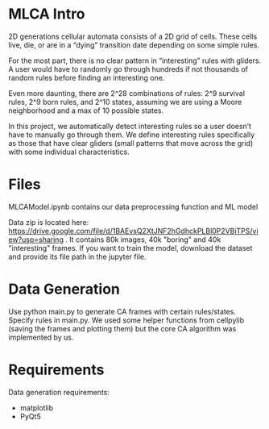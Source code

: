 # MLCA Intro
2D generations cellular automata consists of a 2D grid of cells. These cells live, die, or are in a “dying” transition date depending on some simple rules.

For the most part, there is no clear pattern in “interesting” rules with gliders. A user would have to randomly go through hundreds if not thousands of random rules before finding an interesting one.

Even more daunting, there are 2^28 combinations of rules: 2^9 survival rules, 2^9 born rules, and 2^10 states, assuming we are using a Moore neighborhood and a max of 10 possible states.

In this project, we automatically detect interesting rules so a user doesn’t have to manually go through them. We define interesting rules specifically as those that have clear gliders (small patterns that move across the grid) with some individual characteristics.

# Files

MLCAModel.ipynb contains our data preprocessing function and ML model

Data zip  is located here: https://drive.google.com/file/d/1BAEvsQ2XtJNF2hGdhckPLBl0P2VBiTPS/view?usp=sharing . It contains 80k images, 40k "boring" and 40k "interesting" frames. If you want to train the model, download the dataset and provide its file path in the jupyter file.

# Data Generation 
Use python main.py to generate CA frames with certain rules/states. Specify rules in main.py. We used some helper functions from cellpylib (saving the frames and plotting them) but the core CA algorithm was implemented by us.


# Requirements 

Data generation requirements:
* matplotlib
* PyQt5

